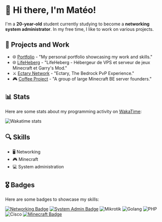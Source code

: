# 👋 Hi there, I'm Matéo!

I'm a **20-year-old** student currently studying to become a **networking system administrator**. In my free time, I like to work on various projects.

## 🚀 Projects and Work

* 🌐 [Portfolio](https://www.mateo08.tk) - "My personal portfolio showcasing my work and skills."  
* 🌐 [LifeHeberg](https://www.lifeheberg.com/) - "LifeHeberg - Hébergeur de VPS et serveur de jeux Minecraft et Garry's Mod."
* ⚔️ [Ectary Network](https://twitter.com/ectarymc) - "Ectary, The Bedrock PvP Experience."
* 🎮 [Coffee Project](https://github.com/CoffeeProjectMCBE) - "A group of large Minecraft BE server founders."

## 📊 Stats

Here are some stats about my programming activity on [WakaTime](https://wakatime.com/):

![Wakatime stats](https://wakatime.com/share/@edc0f08e-3aca-4441-8b23-94a859fe119a/da67ec60-ee7b-4ec1-96ca-541a4ad98b0e.svg)

## 🔍 Skills

* 🖥️ Networking
* 🎮 Minecraft
* 💻 System administration

## 🎖️ Badges

Here are some badges to showcase my skills:

[![Networking Badge](https://img.shields.io/badge/-Networking-1abc9c?style=flat-square&logo=cisco)](#)
[![System Admin Badge](https://img.shields.io/badge/-System%20Administration-1abc9c?style=flat-square&logo=Windows)](#)
![Mikrotik](https://img.shields.io/badge/-Mikrotik-157eff?style=flat-square&logo=mikrotik&logoColor=white)
![Golang](https://img.shields.io/badge/-Golang-1e72b3?style=flat-square&logo=go&logoColor=white)
![PHP](https://img.shields.io/badge/-PHP-8892BF?style=flat-square&logo=php&logoColor=white)
![Cisco](https://img.shields.io/badge/-Cisco-1ba0d7?style=flat-square&logo=cisco&logoColor=white)
[![Minecraft Badge](https://img.shields.io/badge/-Minecraft-1abc9c?style=flat-square&logo=Minecraft)](#)




